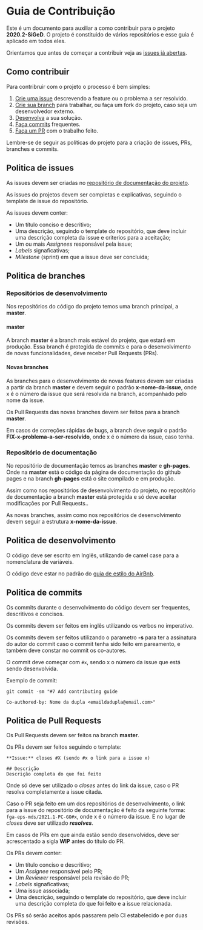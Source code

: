 # Guia de Contribuição

Este é um documento para auxiliar a como contribuir para o projeto **2020.2-SiGeD**. O projeto é constituido de vários repositórios e esse guia é aplicado em todos eles. 

Orientamos que antes de começar a contribuir veja as [issues já abertas](https://github.com/fga-eps-mds/2021.1-PC-GO/issues).

## Como contribuir

Para contribruir com o projeto o processo é bem simples:

1. [Crie uma issue](#politica-de-issues) descrevendo a feature ou o problema a ser resolvido.
2. [Crie sua branch](#politica-de-branches) para trabalhar, ou faça um fork do projeto, caso seja um desenvolvedor externo.
3. [Desenvolva](#politica-de-desenvolvimento) a sua solução.
4. [Faça commits](#politica-de-commits) frequentes.
5. [Faça um PR](#politica-de-pull-requests) com o trabalho feito.

Lembre-se de seguir as políticas do projeto para a criação de issues, PRs, branches e commits.

## Politica de issues

As issues devem ser criadas no [repositório de documentação do projeto](https://github.com/fga-eps-mds/2021.1-PC-GO).

As issues do projetos devem ser completas e explicativas, seguindo o template de issue do repositório.

As issues devem conter:

- Um título conciso e descritivo;
- Uma descrição, seguindo o template do repositório, que deve incluir uma descrição completa da issue e criterios para a aceitação;
- Um ou mais *Assignees* responsável pela issue;
- *Labels* signaficativas;
- *Milestone* (sprint) em que a issue deve ser concluída;

## Politica de branches

### Repositórios de desenvolvimento

Nos repositórios do código do projeto temos uma branch principal, a **master**. 

#### master
A branch **master** é a branch mais estável do projeto, que estará em produção. Essa branch é protegida de commits e para o desenvolvimento de novas funcionalidades, deve receber Pull Requests (PRs).

#### Novas branches
As branches para o desenvolvimento de novas features devem ser criadas a partir da branch **master** e devem seguir o padrão **x-nome-da-issue**, onde x é o número da issue que será resolvida na branch, acompanhado pelo nome da issue.

Os Pull Requests das novas branches devem ser feitos para a branch **master**.

Em casos de correções rápidas de bugs, a branch  deve seguir o padrão **FIX-x-problema-a-ser-resolvido**, onde x é o número da issue, caso tenha.

### Repositório de documentação

No repositório de documentação temos as branches **master** e **gh-pages**. Onde na **master** está o código da página de documentação do github pages e na branch **gh-pages** está o site compilado e em produção.

Assim como nos repositórios de desenvolvimento do projeto, no repositório de documentação a branch **master** está protegida e só deve aceitar modificações por Pull Requests..

As novas branches, assim como nos repositórios de desenvolvimento devem seguir a estrutura **x-nome-da-issue**.

## Politica de desenvolvimento

O código deve ser escrito em Inglês, utilizando de camel case para a nomenclatura de variáveis.

O código deve estar no padrão do [guia de estilo do AirBnb](https://github.com/airbnb/javascript).

## Politica de commits

Os commits durante o desenvolvimento do código devem ser frequentes, descritivos e concisos.

Os commits devem ser feitos em inglês utilizando os verbos no imperativo.

Os commits devem ser feitos utilizando o parametro **-s** para ter a assinatura do autor do commit caso o commit tenha sido feito em pareamento, e também deve constar no commit os co-autores.

O commit deve começar com `#x`, sendo x o número da issue que está sendo desenvolvida.

Exemplo de commit:

```
git commit -sm "#7 Add contributing guide

Co-authored-by: Nome da dupla <emaildadupla@email.com>"
```
 
## Politica de Pull Requests

Os Pull Requests devem ser feitos na branch **master**.

Os PRs devem ser feitos seguindo o template:

```
**Issue:** closes #X (sendo #x o link para a issue x)

## Descrição
Descrição completa do que foi feito

```

Onde só deve ser utilizado o *closes* antes do link da issue, caso o PR resolva completamente a issue citada.

Caso o PR seja feito em um dos repositórios de desenvolvimento, o link para a issue do repositório de documentação é feito da seguinte forma: `fga-eps-mds/2021.1-PC-GO#x`, onde x é o número da issue. E no lugar de *closes* deve ser utilizado  ***resolves***.

Em casos de PRs em que ainda estão sendo desenvolvidos, deve ser acrescentado a sigla **WIP** antes do título do PR.

Os PRs devem conter:

- Um título conciso e descritivo;  
- Um *Assignee* responsável pelo PR;  
- Um *Reviewer* responsável pela revisão do PR;  
- *Labels* signaficativas;  
- Uma issue associada;  
- Uma descrição, seguindo o template do repositório, que deve incluir uma descrição completa do que foi feito e a issue relacionada.  

Os PRs só serão aceitos após passarem pelo CI estabelecido e por duas revisões.

